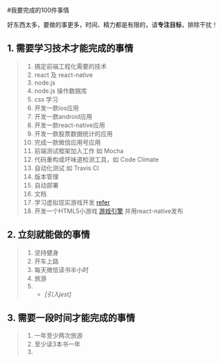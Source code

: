 #我要完成的100件事情

好东西太多，要做的事更多，时间、精力都是有限的，请**专注目标**，排除干扰！

## 1. 需要学习技术才能完成的事情
> 1. 搞定前端工程化需要的技术
> 2. react 及 react-native 
> 3. node.js
> 4. node.js 操作数据库
> 5. css 学习
> 6. 开发一款ios应用
> 7. 开发一款android应用
> 8. 开发一款react-native应用
> 9. 开发一款股票数据统计的应用
> 10. 完成一款微信应用号应用
> 11. 前端测试框架加入工作 如 Mocha
> 12. 代码重构或坏味道检测工具，如 Code Climate
> 13. 自动化测试 如 Travis CI
> 14. 版本管理
> 15. 自动部署
> 16. 文档 
> 17. 学习虚拟现实游戏开发 [refer](http://tech2ipo.com/10027603#rd)  
> 18. 开发一个HTML5小游戏 [游戏引擎](http://html5gameengine.com/) 并用react-native发布
>      

## 2. 立刻就能做的事情
> 1. 坚持健身
> 2. 开车上路
> 3. 每天微信读书半小时
> 4. 旅游
> 5. * _[引入jest]_

## 3. 需要一段时间才能完成的事情
> 1. 一年至少两次旅游
> 2. 至少读3本书一年
> 3. 



